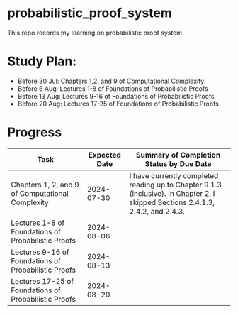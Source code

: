 # probabilistic_proof_system
This repo records my learning on probabilistic proof system.

# Study Plan:

- Before 30 Jul: Chapters 1,2, and 9 of Computational Complexity
- Before 6 Aug: Lectures 1-8 of Foundations of Probabilistic Proofs
- Before 13 Aug: Lectures 9-16 of Foundations of Probabilistic Proofs
- Before 20 Aug: Lectures 17-25 of Foundations of Probabilistic Proofs

# Progress

| Task                                                      | Expected Date | Summary of Completion Status by Due Date |
|-----------------------------------------------------------|--------------|--------------------|
| Chapters 1, 2, and 9 of Computational Complexity          | 2024-07-30   |I have currently completed reading up to Chapter 9.1.3 (inclusive). In Chapter 2, I skipped Sections 2.4.1.3, 2.4.2, and 2.4.3.|
| Lectures 1-8 of Foundations of Probabilistic Proofs       | 2024-08-06   |                    |
| Lectures 9-16 of Foundations of Probabilistic Proofs      | 2024-08-13   |                    |
| Lectures 17-25 of Foundations of Probabilistic Proofs     | 2024-08-20   |                    |

